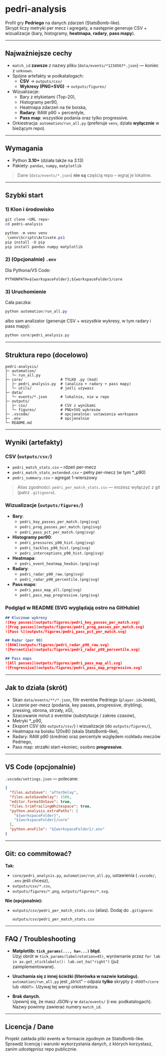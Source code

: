 # pedri-analysis

Profil gry **Pedriego** na danych zdarzeń (StatsBomb-like).  
Skrypt liczy metryki per mecz i agregaty, a następnie generuje CSV + wizualizacje (bary, histogramy, **heatmapa**, **radary**, **pass mapy**).

---

## Najważniejsze cechy

- `match_id` **zawsze** z nazwy pliku (`data/events/*1234567*.json`) — koniec z `unknown`.
- Spójne artefakty w podkatalogach:
  - **CSV** → `outputs/csv/`
  - **Wykresy (PNG+SVG)** → `outputs/figures/`
- Wizualizacje:
  - Bary z etykietami (Top-20),
  - Histogramy per90,
  - Heatmapa zdarzeń na tle boiska,
  - **Radary**: RAW p90 + percentyle,
  - **Pass map**: wszystkie podania oraz tylko progressive.
- Orkiestracja: `automation/run_all.py` (preferuje `venv`, działa **wyłącznie** w bieżącym repo).

---

## Wymagania

- Python **3.10+** (działa także na 3.13)
- Pakiety: `pandas`, `numpy`, `matplotlib`

> Dane (`data/events/*.json`) **nie są** częścią repo – wgraj je lokalnie.

---

## Szybki start

### 1) Klon i środowisko
```powershell
git clone <URL repo>
cd pedri-analysis

python -m venv venv
.\venv\Scripts\Activate.ps1
pip install -U pip
pip install pandas numpy matplotlib
```

### 2) (Opcjonalnie) `.env`
Dla Pythona/VS Code:
```
PYTHONPATH=${workspaceFolder};${workspaceFolder}/core
```

### 3) Uruchomienie
Cała paczka:
```powershell
python automation/run_all.py
```
albo sam analizator (generuje CSV + wszystkie wykresy, w tym radary i pass mapy):
```powershell
python core/pedri_analysis.py
```

---

## Struktura repo (docelowo)

```
pedri-analysis/
├─ automation/
│  └─ run_all.py
├─ core/                 # TYLKO .py (kod)
│  ├─ pedri_analysis.py  # (analiza + radary + pass mapy)
│  └─ utils/             # jeśli używasz
├─ data/
│  └─ events/*.json      # lokalnie, nie w repo
├─ outputs/
│  ├─ csv/               # CSV z wynikami
│  └─ figures/           # PNG+SVG wykresów
├─ .vscode/              # opcjonalnie: ustawienia workspace
├─ .env                  # opcjonalnie
└─ README.md
```

---

## Wyniki (artefakty)

### CSV (`outputs/csv/`)
- `pedri_match_stats.csv` – rdzeń per-mecz
- `pedri_match_stats_extended.csv` – pełny per-mecz (w tym *_p90)
- `pedri_summary.csv` – agregat 1-wierszowy

> Alias zgodności: `pedri_per_match_stats.csv` — możesz wyłączyć z git (patrz `.gitignore`).

### Wizualizacje (`outputs/figures/`)
- **Bary**:
  - `pedri_key_passes_per_match.(png|svg)`
  - `pedri_prog_passes_per_match.(png|svg)`
  - `pedri_pass_pct_per_match.(png|svg)`
- **Histogramy per90**:
  - `pedri_pressures_p90_hist.(png|svg)`
  - `pedri_tackles_p90_hist.(png|svg)`
  - `pedri_interceptions_p90_hist.(png|svg)`
- **Heatmapa**:
  - `pedri_event_heatmap_hexbin.(png|svg)`
- **Radary**:
  - `pedri_radar_p90_raw.(png|svg)`
  - `pedri_radar_p90_percentile.(png|svg)`
- **Pass maps**:
  - `pedri_pass_map_all.(png|svg)`
  - `pedri_pass_map_progressive.(png|svg)`

### Podgląd w README (SVG wyglądają ostro na GitHubie)
```md
## Kluczowe wykresy
![Key passes](outputs/figures/pedri_key_passes_per_match.svg)
![Prog passes](outputs/figures/pedri_prog_passes_per_match.svg)
![Pass %](outputs/figures/pedri_pass_pct_per_match.svg)

## Radar (per 90)
![RAW](outputs/figures/pedri_radar_p90_raw.svg)
![Percentile](outputs/figures/pedri_radar_p90_percentile.svg)

## Pass maps
![All passes](outputs/figures/pedri_pass_map_all.svg)
![Progressive](outputs/figures/pedri_pass_map_progressive.svg)
```

---

## Jak to działa (skrót)

- Skan `data/events/**/*.json`, filtr eventów Pedriego (`player.id=30486`),
- Liczenie per-mecz (podania, key passes, progressive, dryblingi, pressing, obrona, strzały, xG),
- Szacowanie minut z eventów (substytucje / zakres czasów),
- Metryki *_p90,
- Eksport CSV (do `outputs/csv/`) i wizualizacje (do `outputs/figures/`),
- Heatmapa na boisku 120x80 (skala StatsBomb-like),
- Radary: RAW p90 (średnie) oraz percentyle względem rozkładu meczów Pedriego,
- Pass map: strzałki start→koniec; osobno **progressive**.

---

## VS Code (opcjonalnie)

`.vscode/settings.json` — polecane:
```json
{
  "files.autoSave": "afterDelay",
  "files.autoSaveDelay": 1500,
  "editor.formatOnSave": true,
  "files.trimTrailingWhitespace": true,
  "python.analysis.extraPaths": [
    "${workspaceFolder}",
    "${workspaceFolder}/core"
  ],
  "python.envFile": "${workspaceFolder}/.env"
}
```

---

## Git: co commitować?

**Tak:**
- `core/pedri_analysis.py`, `automation/run_all.py`, ustawienia (`.vscode/`, `.env` jeśli chcesz),
- `outputs/csv/*.csv`,
- `outputs/figures/*.png`, `outputs/figures/*.svg`.

**Nie (opcjonalnie):**
- `outputs/csv/pedri_per_match_stats.csv` (alias).
  Dodaj do `.gitignore`:
  ```gitignore
  outputs/csv/pedri_per_match_stats.csv
  ```

---

## FAQ / Troubleshooting

- **Matplotlib: `tick_params(..., ha=...)` błąd.**  
  Użyj obrót w `tick_params(labelrotation=45)`, wyrównanie przez `for lab in ax.get_xticklabels(): lab.set_ha("right")` (już zaimplementowane).

- **Uruchamia się z innej ścieżki (literówka w nazwie katalogu).**  
  `automation/run_all.py` jest „strict” – odpala **tylko** skrypty z `<ROOT>/core` lub `<ROOT>`. Używaj tej wersji orkiestratora.

- **Brak danych.**  
  Upewnij się, że masz JSON-y w `data/events/` (i ew. podkatalogach). Nazwy powinny zawierać numery `match_id`.

---

## Licencja / Dane

Projekt zakłada pliki events w formacie zgodnym ze StatsBomb-like.  
Sprawdź licencję i warunki wykorzystania danych, z których korzystasz, zanim udostępnisz repo publicznie.
